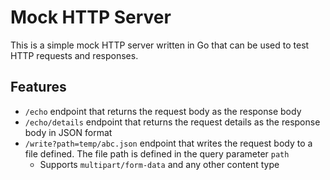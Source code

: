# Mock HTTP Server

This is a simple mock HTTP server written in Go that can be used to test HTTP requests and responses.

## Features

- `/echo` endpoint that returns the request body as the response body
- `/echo/details` endpoint that returns the request details as the response body in JSON format
- `/write?path=temp/abc.json` endpoint that writes the request body to a file defined. The file path is defined in the query parameter `path`
  - Supports `multipart/form-data` and any other content type
